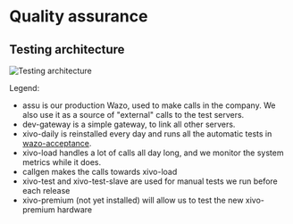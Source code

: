 # Quality assurance

## Testing architecture

![Testing architecture](images/testing_architecture.png)

Legend:

  - assu is our production Wazo, used to make calls in the company. We
    also use it as a source of "external" calls to the test servers.
  - dev-gateway is a simple gateway, to link all other servers.
  - xivo-daily is reinstalled every day and runs all the automatic tests
    in [wazo-acceptance](https://github.com/wazo-pbx/wazo-acceptance).
  - xivo-load handles a lot of calls all day long, and we monitor the
    system metrics while it does.
  - callgen makes the calls towards xivo-load
  - xivo-test and xivo-test-slave are used for manual tests we run
    before each release
  - xivo-premium (not yet installed) will allow us to test the new
    xivo-premium hardware

